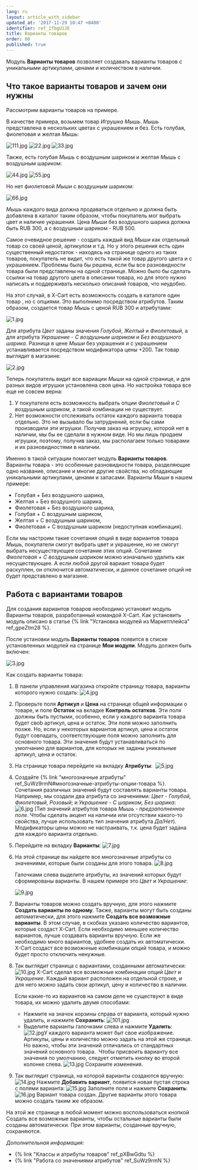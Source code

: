 ```yaml
---
lang: ru
layout: article_with_sidebar
updated_at: '2017-11-29 10:47 +0400'
identifier: ref_1fbgU1JE
title: Варианты товаров
order: 80
published: true
---
```

Модуль **Варианты товаров** позволяет создавать варианты товаров с уникальными артикулами, ценами и количеством в наличии.

## Что такое варианты товаров и зачем они нужны

Рассмотрим варианты товаров на примере.

В качестве примера, возьмем товар _Игрушка Мышь_. _Мышь_ представлена в нескольких цветах с украшением и без. Есть голубая, фиолетовая и желтая _Мышь_:

![111.jpg]({{site.baseurl}}/attachments/ref_1fbgU1JE/111.jpg)
![22.jpg]({{site.baseurl}}/attachments/ref_1fbgU1JE/22.jpg)
![33.jpg]({{site.baseurl}}/attachments/ref_1fbgU1JE/33.jpg)

Также, есть голубая _Мышь_ с воздушным шариком и желтая _Мышь_ с воздушным шариком:

![44.jpg]({{site.baseurl}}/attachments/ref_1fbgU1JE/44.jpg)
![55.jpg]({{site.baseurl}}/attachments/ref_1fbgU1JE/55.jpg)

Но нет фиолетовой _Мыши_ с воздушным шариком:

![66.jpg]({{site.baseurl}}/attachments/ref_1fbgU1JE/66.jpg)

_Мышь_ каждого вида должна продаваться отдельно и должна быть добавлена в каталог таким образом, чтобы покупатель мог выбрать цвет и наличие украшения. Цена _Мыши_ без воздушного шарика должна быть RUB 300, а с воздушным шариком - RUB 500. 

Самое очевидное решение - создать каждый вид _Мыши_ как отдельный товар со своей ценой, артикулом и т.д. Но у этого решения есть один существенный недостаток - находясь на странице одного из таких товаров, покупатель не видит, что есть такой же товар другого цвета и с украшением. Проблемы была бы решена, если бы все разновидности товара были представлены на одной странице. Можно было бы сделать ссылки на товар другого цвета в описании товара, но для этого нужно написать и поддерживать несколько описаний товаров, что неудобно.

На этот случай, в X-Cart есть возможность создать в каталоге один товар , но с опциями. Это выполнимо посредством атрибутов. Таким образом, создается товар _Мышь_ с ценой RUB 300 и атрибутами:

![1.jpg]({{site.baseurl}}/attachments/ref_1fbgU1JE/1.jpg)

Для атрибута _Цвет_ заданы значения _Голубой_, _Желтый_ и _Фиолетовый_, а для атрибута _Украшение_ - _С воздушным шариком_ и _Без воздушного шарика_. Разница в цене _Мыши_ без украшения и с украшением устанавливается посредством модификатора цены +200. Так товар выглядит в магазине:

![2.jpg]({{site.baseurl}}/attachments/ref_1fbgU1JE/2.jpg)

Теперь покупатель видит все вариации _Мыши_ на одной странице, и для разных видов игрушки установлена своя цена. Но настройка товара все еще не совсем верна:

1.  У покупателя есть возможность выбрать опции _Фиолетовый_ и _С воздушным шариком_, а такой комбинации не существует.
2.  Нет возможности отслеживать остаток каждого варианта товара отдельно. Это не вызывало бы затруднений, если бы сами производили эти игрушки. Получив заказ на игрушку, которой нет в наличии, мы бы ее сделали в нужном виде. Но мы лишь продаем игрушки, поэтому, получив заказ, мы располагаем только товарами и их разновидностями  в наличии. 

Именно в такой ситуации помогает модуль **Варианты товаров**. Варианты товара - это особенные разновидности товара, разделяющие одно название, описание и многие другие свойства, но обладающие уникальными артикулами, ценами и запасами. Варианты _Мыши_ в нашем примере:

*   Голубая + Без воздушного шарика,
*   Желтая + Без воздушного шарика,
*   Фиолетовая + Без воздушного шарика,
*   Голубая + С воздушным шариком,
*   Желтая + С воздушным шариком,
*   Фиолетовая + С воздушным шариком (недоступная комбинация).

Если мы настроим такие сочетания опций в виде вариантов товара _Мышь_, покупатели смогут выбрать цвет и украшение, но не смогут выбрать несуществующее сочетание этих опций. Сочетание _Фиолетовая + С воздушным шариком_ можно изначально удалить как несуществующее. А если любой другой вариант товара будет раскуплен, он отключится автоматически, и данное сочетание опций не будет представлено в магазине. 


## Работа с вариантами товаров

Для создания вариантов товаров необходимо установит модуль Варианты товаров, разработанный командой X-Cart.  Как установить модуль описано в статье {% link "Установка модулей из Маркетплейса" ref_gpeZtm28 %}.

После установки модуль **Варианты товаров** появится в списке установленных модулей на странице **Мои модули**. Модуль должен быть включен:

![3.jpg]({{site.baseurl}}/attachments/ref_1fbgU1JE/3.jpg)

Как создать варианты товара:

1.  В панели управления магазина откройте страницу товара, варианты которого нужно создать:
    ![4.jpg]({{site.baseurl}}/attachments/ref_1fbgU1JE/4.jpg)
2.  Проверьте поля **Артикул** и **Цена** на странице общей информации о товаре, и поле **Остаток** на вкладке **Контроль остатков**. Эти поля должны быть пустыми, особенно, если у каждого варианта товара будeт своb артикул, цена и остаток. Эти поля можно заполнить позже. Но, если у некоторых вариантов артикул, цена и остаток будут совпадать, соответствующие поля можно заполнить для основного товара. Эти значения будут устанавливаться по умолчанию для вариантов, для которых не заданы уникальные артикул, цена и остаток.

3.  На странице товара перейдите на вкладку **Атрибуты**: 
    ![5.jpg]({{site.baseurl}}/attachments/ref_1fbgU1JE/5.jpg)
4.  Создайте {% link "многозначные атрибуты" ref_SuWz9rmN#многозначные-атрибуты-опции-товара %}. Сочетания различных значений будут составлять варианты товара. Например, мы создали два атрибута со значениями: _Цвет  - Голубой, Фиолетовый, Розовый_; и _Украшение - С шариком, Без шарика_:
    ![6.jpg]({{site.baseurl}}/attachments/ref_1fbgU1JE/6.jpg)
    (Тип значений атрибутов товара _Мышь_ - _предзаполненное поле_. Чтобы сделать акцент на наличии или отсутствии какого-то свойства, лучше использовать тип значения атрибута _Да/Нет_).
    Модификаторы цены можно не настраивать, т.к. цена будет задана для каждого варианта отдельно.

5.  Перейдите на вкладку **Варианты**:
    ![7.jpg]({{site.baseurl}}/attachments/ref_1fbgU1JE/7.jpg)

6.  На этой странице вы найдете все многозначные атрибуты со значениями, которые были созданы для этого товара.
    ![8.jpg]({{site.baseurl}}/attachments/ref_1fbgU1JE/8.jpg)

    Галочками слева выделите атрибуты, из значений которых будут сформированы варианты. В нашем примере это _Цвет_ и _Украшение_:

    ![9.jpg]({{site.baseurl}}/attachments/ref_1fbgU1JE/9.jpg)

7.  Варианты товаров можно создать вручную, для этого нажмите **Создать варианты по одному**. Также, варианты могут быть созданы автоматически, для этого нажмите **Создать все возможные варианты**. В этом случае, в скобках указано количество вариантов, которые создаст X-Cart.
    Если необходимо меньшее количество вариантов, лучше создавать варианты вручную. Если же необходимо много вариантов, удобнее создать их автоматически. X-Cart создаст все возможнные комбинации опций товара, и можно будет просто отключить ненужные.
8.  Так выглядит страница с вариантами, созданными автоматически:
    ![10.jpg]({{site.baseurl}}/attachments/ref_1fbgU1JE/10.jpg)
    X-Cart сделал все возможные комбинации опций _Цвет_ и _Украшение_. Каждый вариант расположен на отдельной строке, и для него можно задать свои артикул, цену и количество в наличии.

    Если какие-то из вариантов на самом деле не существуют в виде товара, их можно удалить двумя способами:

    *   Нажмите на значок корзины справа от варианта, который нужно удалить, и нажмите **Сохранить**:
        ![101.jpg]({{site.baseurl}}/attachments/ref_1fbgU1JE/101.jpg)
    *   Выделите варианты галочками слева и нажмите **Удалить**:
        ![12.jpg]({{site.baseurl}}/attachments/ref_1fbgU1JE/12.jpg)У каждого варианта может быт свое изображение. Артикулы, цены и количество можно задать на этой же странице. Но важно, чтобы эти значений отличались от стандартных значений основного товара. 
    Чтобы присвоить варианту все значения по умолчанию, следует отметить кнопку во второй колонке слева.
    ![13.jpg]({{site.baseurl}}/attachments/ref_1fbgU1JE/13.jpg)
    Сохраните изменения.

9.  Так выглядит страница, на которой варианты создаются вручную:
    ![14.jpg]({{site.baseurl}}/attachments/ref_1fbgU1JE/14.jpg)
    Нажмите **Добавить вариант**, появится новая пустая строка с полями варианта:
    ![15.jpg]({{site.baseurl}}/attachments/ref_1fbgU1JE/15.jpg)
    Заполните поля и нажмите **Сохранить**:
    ![16.jpg]({{site.baseurl}}/attachments/ref_1fbgU1JE/16.jpg)
    Вариант товара создан. Другие варианты этого товара можно создать таким же образом.

На этой же странице в любой момент можно воспользоваться кнопкой Создать все возможные варианты, чтобы остальные варианты были созданы автоматически. При этом варианты, созданные вручную, сохраняются.

_Дополнительная информация:_

*   {% link "Классы и атрибуты товаров" ref_pXBwGdtu %}
*   {% link "Работа со значениями атрибутов" ref_SuWz9rmN %}

